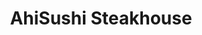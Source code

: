 ---
layout: place
title: "AhiSushi Steakhouse"
permalink: /california/redwood-city/ahisushi-steakhouse.html
stateAbbr: CA
stateName: California
cityName: Redwood City
seo:
  name: "AhiSushi Steakhouse"
  type: Restaurant
  links: https://www.ahisushihibachica.com/
description: "Chill dining space serving sushi & Japanese entrees such as hibachi & teriyaki, plus lunch specials. AhiSushi Steakhouse serves delicious sushi in Redwood City, California. Try fresh Japanese dishes for a great dining experience. Available for takeout, delivery, lunch, and dinner."
place_id: ChIJP-i6Iaujj4ARZANvuhslxqQ
photos:
  - name: >-
      places/ChIJP-i6Iaujj4ARZANvuhslxqQ/photos/AeeoHcI-NV1VqunNkViRKiUxEzeECDntFu0efdTeSoYUKKSWlC5Q_GmgIeJEGHGeWEWhYgC8MC0u8eIKxj3TUtaWO2VTr7P2ZjPLQndroDqz3oJYLBnQ-kJkZ9rauPQlWViQ_5vrZ_fw38cRwAZDBIUeP0-sLMLsqq_64zb3hIfbb8eadHk5llQr3pWG_DQ9mjz7h73DBIkR4nU3SZjLL6nGupG48W7YHvvo10eogt2cnF3K30w5ToRaF_JoNG3ZgUbS4ipNB-Z09r97PenJ_mL00NqKAMUxmPp5Ou6BxDx3i8Szul0xy0mIwyQWVC5ycRt5DZi4ODF6y4IhthgP60KbmZcjKb1eB6hl9tzkjBTXTuQgQJWdoZ-iQ5oTEr0coTKMjrMU6r5suaFx1D7bM_VIUikIp-Evew0klaf1R56mEiu-2CX8
    widthPx: 4032
    heightPx: 2268
    authorAttributions:
      - displayName: Alex
        uri: https://maps.google.com/maps/contrib/114613485576903100858
        photoUri: >-
          https://lh3.googleusercontent.com/a-/ALV-UjXJzSkZCheXnB_IpRAehNlCzTBBof_6l6BuWX6tp2MlWrfWVR3s=s100-p-k-no-mo
    flagContentUri: >-
      https://www.google.com/local/imagery/report/?cb_client=maps_api_places.places_api&image_key=!1e10!2sCIHM0ogKEICAgIDZoL7kxAE&hl=en-US
    googleMapsUri: >-
      https://www.google.com/maps/place//data=!3m4!1e2!3m2!1sCIHM0ogKEICAgIDZoL7kxAE!2e10!4m2!3m1!1s0x808fa3ab21bae83f:0xa4c6251bba6f0364
  - name: >-
      places/ChIJP-i6Iaujj4ARZANvuhslxqQ/photos/AeeoHcIbrxadZ_ykjAuP7xMprewJI2MKidmFGe2CGuQgmmXOcJtxLXkca1Gil5AqGQTA44Xxa7vuPtSAD_3rRxByMXFUPx8i5divZDbL-mE9s6BeP3xb21uwY1-ztJVCyiPrOpXawb9_2QTnQDDX5cet2ZnwBgoY_W-nNjG0WiKUvQuqPHYDiS3w2PdbC34xK0Gcon5451LU1Pg4i7pjr9RAFfpB5mABwvy4magKwZInwp-QfwwCbsxVyeFJ3mWxReevw67u-KhwAQwlCP-4QhW_UF8Curfhf23I7oSFTjjKy5yq0Q
    widthPx: 4032
    heightPx: 3024
    authorAttributions:
      - displayName: AhiSushi Steakhouse
        uri: https://maps.google.com/maps/contrib/110793137938287777191
        photoUri: >-
          https://lh3.googleusercontent.com/a/ACg8ocIMBy4s5JByMo5Zierf0MlFHCMGHwYc71NfBWxyoQEJpgEGyw=s100-p-k-no-mo
    flagContentUri: >-
      https://www.google.com/local/imagery/report/?cb_client=maps_api_places.places_api&image_key=!1e10!2sAF1QipPCfmO4Xg6RdojSZkPfqEa252j1vg9WivzIjmAw&hl=en-US
    googleMapsUri: >-
      https://www.google.com/maps/place//data=!3m4!1e2!3m2!1sAF1QipPCfmO4Xg6RdojSZkPfqEa252j1vg9WivzIjmAw!2e10!4m2!3m1!1s0x808fa3ab21bae83f:0xa4c6251bba6f0364
  - name: >-
      places/ChIJP-i6Iaujj4ARZANvuhslxqQ/photos/AeeoHcInHdJCBY65J_x4gZAq9EsS3GKWSc0HmtaXqsy3g0BpBAOM2K9fUqzKTYiE0a2Tg5zkgK05i25WZAZ1hRnfrpAOyJo7Vy3L7AIfyW6Af3qEa-cgN_3tvza4oFpif9E3UcawbM75vjQLgx6C9OdKkk4rd6sn-vqkiUNEnNLmrBSchrZt2kAuX_v5QfkPeV_80HxVxxu5Mrz6wj5NFivJg19HixzKn7oLWdRDu-RUMvEXGYNoMPKSZi-7hhIrTqMqBsexH5-YVrXBnD0G-HUsNY6SosyfDeQySb7CkaW21k0Z_QbdrRcH0fTRQy7qjOCbpb1m0OLmoPGcXs-O8fk-HSMiHO5aQDBpPVN0B4mizGKFaSXIuAnp90ZiFxeUALEGq7iNOPaiowUye9-WYsvxKqQQbJnFrS_4o_sBj2uAVlMCLz9r
    widthPx: 4032
    heightPx: 3024
    authorAttributions:
      - displayName: Rikyah Brown
        uri: https://maps.google.com/maps/contrib/111183112103842912370
        photoUri: >-
          https://lh3.googleusercontent.com/a-/ALV-UjWr2HARgKgNCSy_RSvzb6wI66oVmpkxRYZny6KsbDfR1lrZjmVn=s100-p-k-no-mo
    flagContentUri: >-
      https://www.google.com/local/imagery/report/?cb_client=maps_api_places.places_api&image_key=!1e10!2sCIHM0ogKEICAgMCwjur_kAE&hl=en-US
    googleMapsUri: >-
      https://www.google.com/maps/place//data=!3m4!1e2!3m2!1sCIHM0ogKEICAgMCwjur_kAE!2e10!4m2!3m1!1s0x808fa3ab21bae83f:0xa4c6251bba6f0364
  - name: >-
      places/ChIJP-i6Iaujj4ARZANvuhslxqQ/photos/AeeoHcLP1offV3QPo2_0dyHXQHX9Fe6FRD6vU4NbR-WZIrj2PtAC7UBUXyTQZolQ4cQarQUxKDNJUeBHe3_pfP4fNXZ3dtDmQrnObdvXJK3UO5W5kmGDfD4MJ5GtnsLDYNoVAaP1cezW-nGHL6O_3ZjOFUKtI9KznX59n4cm1ODlSw21Q1DBJY76a1taoOKUYHOtSefWGJP7zh16VUK4NMsCkCHRl5_R5FMEwy2FlWxkxgdEa7NAmbuHJdcYVO7TPX-4UR4DrkGfONM2eYa8x3-4zDSefP9MgvMRp-9_fr75bYgXWSpEtoH21u286SEcWDmlpt3M-OKAjXtbTGZGgi46_k2S2D0AGoWnUF9YvIHr1q8anmx9KCESwkG6LnUa5_aZ1dTPUW4uBzj5VDO4BRFkMLQClLO91qTkitv6xlSTGo5EiKrn
    widthPx: 4000
    heightPx: 3000
    authorAttributions:
      - displayName: James S.
        uri: https://maps.google.com/maps/contrib/115067360314639559320
        photoUri: >-
          https://lh3.googleusercontent.com/a-/ALV-UjWGuURpD8DsmVLuOUiYzd_NNOPJLETE4dh6Op0XQRfUoQBbDc3y=s100-p-k-no-mo
    flagContentUri: >-
      https://www.google.com/local/imagery/report/?cb_client=maps_api_places.places_api&image_key=!1e10!2sCIHM0ogKEICAgICt4N3g8QE&hl=en-US
    googleMapsUri: >-
      https://www.google.com/maps/place//data=!3m4!1e2!3m2!1sCIHM0ogKEICAgICt4N3g8QE!2e10!4m2!3m1!1s0x808fa3ab21bae83f:0xa4c6251bba6f0364
  - name: >-
      places/ChIJP-i6Iaujj4ARZANvuhslxqQ/photos/AeeoHcLwysi1cuPDRIscjcVJyuxmDELPgLxzUQDyAzTXWHN3jWq7OPHs6NLS6qGP_dD7da-4CO6QrmCTbOBCPzY1A-eAyZ8rEJOQeAxlJSSjIazl0luRNYC9s8H6xw9qdAVIyIT6NczaZXUezlPw4VSK4pTOLv6ybtbqlul7gB0cb9-Fdi7xSIuiToJoih4ChObBa_pyY40CDs3kCPp0qrm0X5texCGqEqW0Pje06OCDZ-Jro-6uxcY_E8ejBfaP5c4ClkIFw5jY3-dWwTpkeRBWajzVYTjGKtxREypSXtw6UyIs8Yd5RdIYCwaPo1DQM0yJMsTY_LIec1lQAHanPBeUx-VAXgrsW3SU2UF1Ka8hl8oMelHd4fEQQNnyOpWne7j2gx55ffbOOBnMvf-JN15lmaE4xnh2dw9lG0ml6MYhQCsLzDZu
    widthPx: 4000
    heightPx: 3000
    authorAttributions:
      - displayName: James S.
        uri: https://maps.google.com/maps/contrib/115067360314639559320
        photoUri: >-
          https://lh3.googleusercontent.com/a-/ALV-UjWGuURpD8DsmVLuOUiYzd_NNOPJLETE4dh6Op0XQRfUoQBbDc3y=s100-p-k-no-mo
    flagContentUri: >-
      https://www.google.com/local/imagery/report/?cb_client=maps_api_places.places_api&image_key=!1e10!2sCIHM0ogKEICAgIC-l6m5zgE&hl=en-US
    googleMapsUri: >-
      https://www.google.com/maps/place//data=!3m4!1e2!3m2!1sCIHM0ogKEICAgIC-l6m5zgE!2e10!4m2!3m1!1s0x808fa3ab21bae83f:0xa4c6251bba6f0364
  - name: >-
      places/ChIJP-i6Iaujj4ARZANvuhslxqQ/photos/AeeoHcKiQodqOrBhrfFGUQEJQzAWsFCeqIom0kGCs5ZJnS37QGR20aLl2VlJdnLxInoxQeFAi5ljO2Qdv0WWnfSr6t4i5D7u65fekfEoZbEtssuSeuWvVL5btuI95jClr2s01tdkkWSazYjb_2Jdp8WtncqL8Nm_dK8Rs0md-R6MQ5biT61k3P2Fm_QN0t6KYfWw562clmOg3dTwq-jfmJvqZqXc5z5dY0k2VPSHtiyo4I1OwqdFKfy6QxBKksqMsmkD8ORgKsI_0R9pt3U17i9iMQ-jg71Yt8oGcfjZHV1c_10_e2HrP2jwe6vd33pE2063WrNNUSsRFQgHVRjLT3Dm0XOacxPOb4tCMNS125KSOVlq5FCYgoTMbKFgeV8MxXsQ1xSuXvBLNR7EZO51yvbouJEmkZZqu8cxf8ctG3kYoS9sGg
    widthPx: 2268
    heightPx: 4032
    authorAttributions:
      - displayName: James
        uri: https://maps.google.com/maps/contrib/108054114834581884385
        photoUri: >-
          https://lh3.googleusercontent.com/a-/ALV-UjXqV7s1ERcFGfwshWd43fVj2drCe4Q_9Q7yrW7t1yUcOV4l1RPe-Q=s100-p-k-no-mo
    flagContentUri: >-
      https://www.google.com/local/imagery/report/?cb_client=maps_api_places.places_api&image_key=!1e10!2sCIHM0ogKEICAgICXxYTzdg&hl=en-US
    googleMapsUri: >-
      https://www.google.com/maps/place//data=!3m4!1e2!3m2!1sCIHM0ogKEICAgICXxYTzdg!2e10!4m2!3m1!1s0x808fa3ab21bae83f:0xa4c6251bba6f0364
  - name: >-
      places/ChIJP-i6Iaujj4ARZANvuhslxqQ/photos/AeeoHcL0dIvkZ3lIq5GU4W9PAU40G2wuoOB0VYlWt8DQGbTDNUAOYjP0HMwmnA9XFqDr6ci0a3iwZjNTiJNp7O221w4b8-lRNY6jWpoXRJwi0EKVZetAbj4YqS-8fdEZBZaIS5GEayJ6IFmhUm1VpyfLSV40kJUT5-qm3JL-Rn8Eilr3vUKgEW3n40lhh4messE3nMdd5SeNROMp2t1Zhg4p83XnZLdKi0NSnnADF1_RKhz7cjB7sl33fQBaMNE5gnlEsnd3xmpGGRXAKX21er32wtl1FFfGV01Jm-sJN3tQ6jaxJaJ7VB2F2M8Qgf-J_oIEQbgOHsGR1vHc6rLyynvP3P54OhXf5-zVM92Z1edDqLEMWM8KSz4XV6M82w6cdHqjRoqoy0qPsvkxGIHPvHm1_EXLe9WHTg4X2s37raB9wbg
    widthPx: 3000
    heightPx: 3744
    authorAttributions:
      - displayName: Jorge luis Guerrero alfaro
        uri: https://maps.google.com/maps/contrib/104365758319301623710
        photoUri: >-
          https://lh3.googleusercontent.com/a-/ALV-UjVPxPtoek7gwXN66Jrifanv5b_oqHtyhBuTZZdlpZvJD3n7BmqE=s100-p-k-no-mo
    flagContentUri: >-
      https://www.google.com/local/imagery/report/?cb_client=maps_api_places.places_api&image_key=!1e10!2sCIHM0ogKEICAgICnheidLQ&hl=en-US
    googleMapsUri: >-
      https://www.google.com/maps/place//data=!3m4!1e2!3m2!1sCIHM0ogKEICAgICnheidLQ!2e10!4m2!3m1!1s0x808fa3ab21bae83f:0xa4c6251bba6f0364
  - name: >-
      places/ChIJP-i6Iaujj4ARZANvuhslxqQ/photos/AeeoHcJqwulbWh3AK-5oqsauNZnUjWIfSMAZZi-uNTEzfpSE7tJViGFIlWVyg2wWmAJR15aAjFA-h1J0nlDzBlaRSCj6EiUmOekztl11wEBKtiIjdgCml0CuDQwVjrwETTVgV_z27CWEnA-8iiDut1dIXwfnJMbCtrJp1JJPrLpni4D1a57W_e61BczqvD5QZMh3tt4Fi9T77DZ8wGukf3nofToh4WB4ujvvUqo9WvRA7Te01FmEvMe0-C_cB_jc-H35sxAUj6ZjpwTOKMQ76U6DvbstySZr4Z_6ICYEH1L7NE6MJEWKI-l0IPRs-fR-HrzusG-aoWvcL-p5IiynQCOmlJmJ8k5XJGAzTxN6b6eCjgdnnFyfPbzWFiu6XuHIb_Qig-QGiUu0sgMN6cjcLyl8AzvL4EmSLK8kAr-ITofDv5ddqfo
    widthPx: 4032
    heightPx: 3024
    authorAttributions:
      - displayName: Benjamin Chu
        uri: https://maps.google.com/maps/contrib/109505456507890865898
        photoUri: >-
          https://lh3.googleusercontent.com/a-/ALV-UjX3A8K0ndfHTlp8CkUw9XRGbWF8b9ltfCSE0fwKcuz948icYDkOuw=s100-p-k-no-mo
    flagContentUri: >-
      https://www.google.com/local/imagery/report/?cb_client=maps_api_places.places_api&image_key=!1e10!2sCIHM0ogKEICAgICPhYjL5gE&hl=en-US
    googleMapsUri: >-
      https://www.google.com/maps/place//data=!3m4!1e2!3m2!1sCIHM0ogKEICAgICPhYjL5gE!2e10!4m2!3m1!1s0x808fa3ab21bae83f:0xa4c6251bba6f0364
  - name: >-
      places/ChIJP-i6Iaujj4ARZANvuhslxqQ/photos/AeeoHcJkZvRrn6yuWhiUDsSw1oskSPFolGCFFye8rFvUsij7AD-u8K1zwr0iVwRIiLoh95IPNI0GhKPRrMi3yZSwXHZFXkZ5KRKHca2HwZ84Xs5xsEBj00Ihc0JCse70O76SR6f-bnLUrLhRxvTssWNAihDtMc_Ppz4dHRpwRsPibqWePvHKpv7ywy_9226lod9Vp2Pyzw3JwhxUxvxcRKmLPR1YT7IAqQTY_sluFk9U43kIL5XKMqaWSf_UlOXWVlkirkZajO8paDOOWz86kq81GvqfmNPU-czGwnEKqthuP3kwHwGXTfY9TWu27BMp97bEOdrx_2ImbsvpR7H9uHnxp-oRisn7CxMZ9xmk34MFQj2ke-zV7qFyGcZ-OdPqulO2L_MX_zXkCIwS2P3wpBpRqVJi_GhOacE__IThwbZLLW8m5A
    widthPx: 3024
    heightPx: 4032
    authorAttributions:
      - displayName: Bryan Garcia
        uri: https://maps.google.com/maps/contrib/110250319583974642720
        photoUri: >-
          https://lh3.googleusercontent.com/a-/ALV-UjVlfda3nJwxuIjRFtPdFHiRvBTQoBgGUxmjQebW1ZX_4HKJ5vtK=s100-p-k-no-mo
    flagContentUri: >-
      https://www.google.com/local/imagery/report/?cb_client=maps_api_places.places_api&image_key=!1e10!2sCIHM0ogKEICAgIDvuvPKUg&hl=en-US
    googleMapsUri: >-
      https://www.google.com/maps/place//data=!3m4!1e2!3m2!1sCIHM0ogKEICAgIDvuvPKUg!2e10!4m2!3m1!1s0x808fa3ab21bae83f:0xa4c6251bba6f0364
  - name: >-
      places/ChIJP-i6Iaujj4ARZANvuhslxqQ/photos/AeeoHcKD4sjnCnIgiyA8QwbrIWS5mGNvrSS_Vmj9y9ln9rDEnMJ0TUl7ZrHOnISoN8BdFvdiCL-ibntT0abhNeyYyb90ReNfU7tAnPbhtgL3gFkNairLlVKp8z50WIYcG-1SSuKQjCTosRTwgINThlXKk6P1n5D-tuMIkhM5pziAHwQ2IJHyAxZ2B1GsNIfWpfPeKd-jAMsJGhYxXjs1scVOl9B166_1gvMUTOiEZI8tJDhh64rSZIZgeKnDo3G05edTdZE_p09IoSSwDJrY1FsHS0F0chIzry6e7K32DGf_f69y5z67YSfABnq6PRHniAS1Jp49JTUix7YwZXirlDovB-TsBgd0LOWsAfCxKSrXr2tYGFFXGWxq8rpHNFyPDGRjf5SQAvxjb0GnA7FqRyje6VcT8Tk2VhAsBFh3qMJsz7c
    widthPx: 4032
    heightPx: 2268
    authorAttributions:
      - displayName: James
        uri: https://maps.google.com/maps/contrib/108054114834581884385
        photoUri: >-
          https://lh3.googleusercontent.com/a-/ALV-UjXqV7s1ERcFGfwshWd43fVj2drCe4Q_9Q7yrW7t1yUcOV4l1RPe-Q=s100-p-k-no-mo
    flagContentUri: >-
      https://www.google.com/local/imagery/report/?cb_client=maps_api_places.places_api&image_key=!1e10!2sCIHM0ogKEICAgICXxYTzNg&hl=en-US
    googleMapsUri: >-
      https://www.google.com/maps/place//data=!3m4!1e2!3m2!1sCIHM0ogKEICAgICXxYTzNg!2e10!4m2!3m1!1s0x808fa3ab21bae83f:0xa4c6251bba6f0364
address: 1784 Broadway, Redwood City, CA 94063, USA
street: 1784 Broadway
city: Redwood City
state: CA
zip: '94063'
country: USA
neighborhood: Staumbaugh Heller
latitude: '37.487040'
longitude: '-122.223087'
accessibility_options:
  wheelchairAccessibleParking: true
  wheelchairAccessibleEntrance: true
  wheelchairAccessibleRestroom: true
  wheelchairAccessibleSeating: true
business_status: OPERATIONAL
name: AhiSushi Steakhouse
google_maps_links:
  directionsUri: >-
    https://www.google.com/maps/dir//''/data=!4m7!4m6!1m1!4e2!1m2!1m1!1s0x808fa3ab21bae83f:0xa4c6251bba6f0364!3e0
  placeUri: https://maps.google.com/?cid=11873218268631073636
  writeAReviewUri: >-
    https://www.google.com/maps/place//data=!4m3!3m2!1s0x808fa3ab21bae83f:0xa4c6251bba6f0364!12e1
  reviewsUri: >-
    https://www.google.com/maps/place//data=!4m4!3m3!1s0x808fa3ab21bae83f:0xa4c6251bba6f0364!9m1!1b1
  photosUri: >-
    https://www.google.com/maps/place//data=!4m3!3m2!1s0x808fa3ab21bae83f:0xa4c6251bba6f0364!10e5
primary_type: Japanese Restaurant
opening_hours:
  regular: null
  current: null
secondary_opening_hours:
  regular:
    weekdayDescriptions: null
    type: null
  current:
    weekdayDescriptions: null
    type: null
phone: (650) 369-2299
price_level: PRICE_LEVEL_MODERATE
price_range: $20 &ndash; $30
rating: '4.3'
rating_count: 288
website: https://www.ahisushihibachica.com/
reviews:
  - name: >-
      places/ChIJP-i6Iaujj4ARZANvuhslxqQ/reviews/ChZDSUhNMG9nS0VJQ0FnSUR2Xy1fNUJ3EAE
    relativePublishTimeDescription: 3 months ago
    rating: 5
    text:
      text: >-
        Restaurant Review: A Hidden Gem for Japanese Cuisine


        This Japanese restaurant has been our family’s favorite dining spot for
        over three years, and it continues to impress us every time. The value
        for money is unbeatable, with a wide variety of dishes that are fresh,
        flavorful, and satisfying. Whether it’s sushi, ramen, or bento boxes,
        the quality is consistently excellent.


        The warm and welcoming atmosphere adds to the charm. The chef’s passion
        for crafting delicious meals is evident, and the staff are always super
        friendly and attentive. My kids love eating here—it’s one of the few
        places where they’re always excited to try something new.


        We’ve celebrated several family birthdays here, and the experience has
        always been delightful. It’s also become a favorite for many of our
        friends after we recommended it to them!


        The only thing we wish they had is 火炙壽司 (torched sushi). It would be
        such a fantastic addition to their already diverse menu. If they added
        it, it would truly take this place to the next level!


        For anyone seeking a cozy, family-friendly Japanese restaurant with
        excellent food at a great price, this spot is highly recommended.
      languageCode: en
    originalText:
      text: >-
        Restaurant Review: A Hidden Gem for Japanese Cuisine


        This Japanese restaurant has been our family’s favorite dining spot for
        over three years, and it continues to impress us every time. The value
        for money is unbeatable, with a wide variety of dishes that are fresh,
        flavorful, and satisfying. Whether it’s sushi, ramen, or bento boxes,
        the quality is consistently excellent.


        The warm and welcoming atmosphere adds to the charm. The chef’s passion
        for crafting delicious meals is evident, and the staff are always super
        friendly and attentive. My kids love eating here—it’s one of the few
        places where they’re always excited to try something new.


        We’ve celebrated several family birthdays here, and the experience has
        always been delightful. It’s also become a favorite for many of our
        friends after we recommended it to them!


        The only thing we wish they had is 火炙壽司 (torched sushi). It would be
        such a fantastic addition to their already diverse menu. If they added
        it, it would truly take this place to the next level!


        For anyone seeking a cozy, family-friendly Japanese restaurant with
        excellent food at a great price, this spot is highly recommended.
      languageCode: en
    authorAttribution:
      displayName: Amanda Bok
      uri: https://www.google.com/maps/contrib/103615271130597565647/reviews
      photoUri: >-
        https://lh3.googleusercontent.com/a-/ALV-UjVwfL8HW5YueF_q6vNLT3CV4FPaViXKgVg1WhVB5fkUwXriQT8=s128-c0x00000000-cc-rp-mo
    publishTime: '2024-12-25T21:54:06.057248Z'
    flagContentUri: >-
      https://www.google.com/local/review/rap/report?postId=ChZDSUhNMG9nS0VJQ0FnSUR2Xy1fNUJ3EAE&d=17924085&t=1
    googleMapsUri: >-
      https://www.google.com/maps/reviews/data=!4m6!14m5!1m4!2m3!1sChZDSUhNMG9nS0VJQ0FnSUR2Xy1fNUJ3EAE!2m1!1s0x808fa3ab21bae83f:0xa4c6251bba6f0364
  - name: >-
      places/ChIJP-i6Iaujj4ARZANvuhslxqQ/reviews/ChdDSUhNMG9nS0VJQ0FnSURfaTREUnlBRRAB
    relativePublishTimeDescription: 2 months ago
    rating: 5
    text:
      text: >-
        This is the best sushi in the Peninsula!!! Latinx owned and operated;
        the owners give excellent service and their team is phenomenal. Great
        value for a decent price, it doesn’t get any better than this. Highly
        recommend the handrolls, sushi selection, and daily specials (always
        unique and tasty). They let you customize your order, anytime. I support
        their business 100%. Check this place out on your next trip to Redwood
        City, you won’t regret it. They even gave us complimentary ice cream!!
        This place loves their customers
      languageCode: en
    originalText:
      text: >-
        This is the best sushi in the Peninsula!!! Latinx owned and operated;
        the owners give excellent service and their team is phenomenal. Great
        value for a decent price, it doesn’t get any better than this. Highly
        recommend the handrolls, sushi selection, and daily specials (always
        unique and tasty). They let you customize your order, anytime. I support
        their business 100%. Check this place out on your next trip to Redwood
        City, you won’t regret it. They even gave us complimentary ice cream!!
        This place loves their customers
      languageCode: en
    authorAttribution:
      displayName: Gaby Jimenez
      uri: https://www.google.com/maps/contrib/106766256648746867193/reviews
      photoUri: >-
        https://lh3.googleusercontent.com/a/ACg8ocLsZzRUFRXsqBr3XqlUwV4vZ0U9N5OSMund170QA20AV1kSoQ=s128-c0x00000000-cc-rp-mo
    publishTime: '2025-01-27T02:06:01.794142Z'
    flagContentUri: >-
      https://www.google.com/local/review/rap/report?postId=ChdDSUhNMG9nS0VJQ0FnSURfaTREUnlBRRAB&d=17924085&t=1
    googleMapsUri: >-
      https://www.google.com/maps/reviews/data=!4m6!14m5!1m4!2m3!1sChdDSUhNMG9nS0VJQ0FnSURfaTREUnlBRRAB!2m1!1s0x808fa3ab21bae83f:0xa4c6251bba6f0364
  - name: >-
      places/ChIJP-i6Iaujj4ARZANvuhslxqQ/reviews/ChZDSUhNMG9nS0VJQ0FnSURuMFpxb0dBEAE
    relativePublishTimeDescription: 6 months ago
    rating: 5
    text:
      text: >-
        Ahi Sushi offers a delightful dining experience with a unique twist on
        traditional Japanese cuisine. While some dishes are slightly altered
        from the original, the flavors remain delicious and satisfying. The food
        is fresh, and the presentation is beautiful. The service is attentive
        and friendly, making for an overall enjoyable meal. A great spot for
        sushi lovers looking for something a little different yet still
        authentic in taste.
      languageCode: en
    originalText:
      text: >-
        Ahi Sushi offers a delightful dining experience with a unique twist on
        traditional Japanese cuisine. While some dishes are slightly altered
        from the original, the flavors remain delicious and satisfying. The food
        is fresh, and the presentation is beautiful. The service is attentive
        and friendly, making for an overall enjoyable meal. A great spot for
        sushi lovers looking for something a little different yet still
        authentic in taste.
      languageCode: en
    authorAttribution:
      displayName: Abbas Haddadi
      uri: https://www.google.com/maps/contrib/117611601407447815388/reviews
      photoUri: >-
        https://lh3.googleusercontent.com/a-/ALV-UjVbr1Tf6pKLRgkAdyDIzaDgMkuE8-BpIhUmQR-vIzDntzEeCZ7S=s128-c0x00000000-cc-rp-mo-ba4
    publishTime: '2024-10-06T22:22:22.593442Z'
    flagContentUri: >-
      https://www.google.com/local/review/rap/report?postId=ChZDSUhNMG9nS0VJQ0FnSURuMFpxb0dBEAE&d=17924085&t=1
    googleMapsUri: >-
      https://www.google.com/maps/reviews/data=!4m6!14m5!1m4!2m3!1sChZDSUhNMG9nS0VJQ0FnSURuMFpxb0dBEAE!2m1!1s0x808fa3ab21bae83f:0xa4c6251bba6f0364
  - name: >-
      places/ChIJP-i6Iaujj4ARZANvuhslxqQ/reviews/ChdDSUhNMG9nS0VJQ0FnSUR2dXZQSzRnRRAB
    relativePublishTimeDescription: 3 months ago
    rating: 5
    text:
      text: >-
        Staff is super engaging and friendly. The food is delicious and fairly
        priced with appropriate portions. My wife and I love coming here and
        it’s quickly become one of our favorite spots
      languageCode: en
    originalText:
      text: >-
        Staff is super engaging and friendly. The food is delicious and fairly
        priced with appropriate portions. My wife and I love coming here and
        it’s quickly become one of our favorite spots
      languageCode: en
    authorAttribution:
      displayName: Bryan Garcia
      uri: https://www.google.com/maps/contrib/110250319583974642720/reviews
      photoUri: >-
        https://lh3.googleusercontent.com/a-/ALV-UjVlfda3nJwxuIjRFtPdFHiRvBTQoBgGUxmjQebW1ZX_4HKJ5vtK=s128-c0x00000000-cc-rp-mo
    publishTime: '2024-12-19T20:57:08.071367Z'
    flagContentUri: >-
      https://www.google.com/local/review/rap/report?postId=ChdDSUhNMG9nS0VJQ0FnSUR2dXZQSzRnRRAB&d=17924085&t=1
    googleMapsUri: >-
      https://www.google.com/maps/reviews/data=!4m6!14m5!1m4!2m3!1sChdDSUhNMG9nS0VJQ0FnSUR2dXZQSzRnRRAB!2m1!1s0x808fa3ab21bae83f:0xa4c6251bba6f0364
  - name: >-
      places/ChIJP-i6Iaujj4ARZANvuhslxqQ/reviews/ChdDSUhNMG9nS0VJQ0FnTUNnNGREQWh3RRAB
    relativePublishTimeDescription: a month ago
    rating: 2
    text:
      text: >-
        Disappointed with the tipping practices (it feels like a scam)!


        I left a generous 24% tip based on the subtotal (which is how it should
        be), but to my surprise, the waiter added an extra $2 without my
        consent. On top of that, the suggested tip amounts at the bottom of the
        receipt were incorrectly calculated based on the total amount, not the
        subtotal, which is misleading.


        I contacted the restaurant, and the owner (he said he was the owner,
        although I think he was the same waiter who attended us) did call to
        apologize, which I appreciate. However, they didn't resolve the issue,
        and this kind of practice makes me feel deceived as a customer.


        Giving 2 stars instead of 1 just because of the "owner's" apology, but I
        won't be returning.


        For other consumers, be careful and review your transactions after
        leaving this place!
      languageCode: en
    originalText:
      text: >-
        Disappointed with the tipping practices (it feels like a scam)!


        I left a generous 24% tip based on the subtotal (which is how it should
        be), but to my surprise, the waiter added an extra $2 without my
        consent. On top of that, the suggested tip amounts at the bottom of the
        receipt were incorrectly calculated based on the total amount, not the
        subtotal, which is misleading.


        I contacted the restaurant, and the owner (he said he was the owner,
        although I think he was the same waiter who attended us) did call to
        apologize, which I appreciate. However, they didn't resolve the issue,
        and this kind of practice makes me feel deceived as a customer.


        Giving 2 stars instead of 1 just because of the "owner's" apology, but I
        won't be returning.


        For other consumers, be careful and review your transactions after
        leaving this place!
      languageCode: en
    authorAttribution:
      displayName: Humberto De las Casas
      uri: https://www.google.com/maps/contrib/102456262124373154751/reviews
      photoUri: >-
        https://lh3.googleusercontent.com/a/ACg8ocIfdUDvla40e09TQGekmoYcwB9oO6NI7mmpEgwc_dQ3KGjsIg=s128-c0x00000000-cc-rp-mo
    publishTime: '2025-02-18T02:13:11.784715Z'
    flagContentUri: >-
      https://www.google.com/local/review/rap/report?postId=ChdDSUhNMG9nS0VJQ0FnTUNnNGREQWh3RRAB&d=17924085&t=1
    googleMapsUri: >-
      https://www.google.com/maps/reviews/data=!4m6!14m5!1m4!2m3!1sChdDSUhNMG9nS0VJQ0FnTUNnNGREQWh3RRAB!2m1!1s0x808fa3ab21bae83f:0xa4c6251bba6f0364
parking_options:
  freeParkingLot: true
  freeStreetParking: true
  valetParking: false
payment_options:
  acceptsCreditCards: true
  acceptsDebitCards: true
  acceptsCashOnly: false
  acceptsNfc: true
allow_dogs: null
curbside_pickup: null
delivery: true
dine_in: true
good_for_children: true
good_for_groups: true
good_for_sports: false
live_music: false
menu_for_children: null
outdoor_seating: false
reservable: true
restroom: true
serves_beer: true
serves_breakfast: false
serves_brunch: false
serves_cocktails: false
serves_coffee: false
serves_dinner: true
serves_dessert: true
serves_lunch: true
serves_vegetarian_food: null
serves_wine: true
takeout: true
summary: >-
  Chill dining space serving sushi & Japanese entrees such as hibachi &
  teriyaki, plus lunch specials.

---